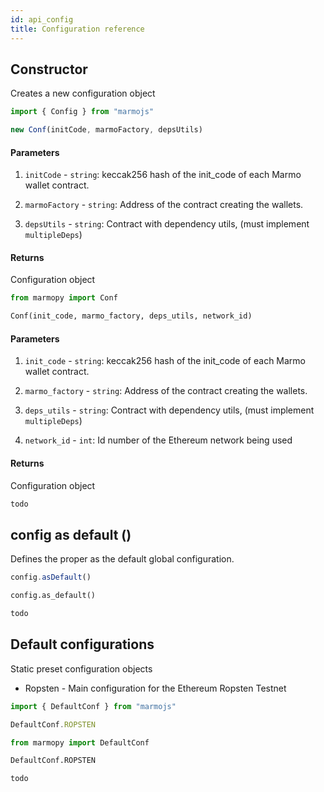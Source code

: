 ```yaml
---
id: api_config
title: Configuration reference
---
```


## Constructor

Creates a new configuration object

<!--DOCUSAURUS_CODE_TABS-->
<!--JavaScript-->
```js
import { Config } from "marmojs"

new Conf(initCode, marmoFactory, depsUtils)
```

#### Parameters

1. `initCode` - `string`: keccak256 hash of the init_code of each Marmo wallet contract.

2. `marmoFactory` - `string`: Address of the contract creating the wallets.

3. `depsUtils` - `string`: Contract with dependency utils, (must implement `multipleDeps`)

#### Returns

Configuration object

<!--Python-->
```python
from marmopy import Conf

Conf(init_code, marmo_factory, deps_utils, network_id)
```

#### Parameters

1. `init_code` - `string`: keccak256 hash of the init_code of each Marmo wallet contract.

2. `marmo_factory` - `string`: Address of the contract creating the wallets.

3. `deps_utils` - `string`: Contract with dependency utils, (must implement `multipleDeps`)

4. `network_id` - `int`: Id number of the Ethereum network being used

#### Returns

Configuration object

<!--Java-->
```java
todo
```
<!--END_DOCUSAURUS_CODE_TABS-->

## config as default ()

Defines the proper as the default global configuration.

<!--DOCUSAURUS_CODE_TABS-->
<!--JavaScript-->
```js
config.asDefault()
```

<!--Python-->
```python
config.as_default()
```
<!--Java-->
```java
todo
```
<!--END_DOCUSAURUS_CODE_TABS-->

## Default configurations

Static preset configuration objects

* Ropsten - Main configuration for the Ethereum Ropsten Testnet

<!--DOCUSAURUS_CODE_TABS-->
<!--JavaScript-->
```js
import { DefaultConf } from "marmojs"

DefaultConf.ROPSTEN
```

<!--Python-->
```python
from marmopy import DefaultConf

DefaultConf.ROPSTEN
```
<!--Java-->
```java
todo
```
<!--END_DOCUSAURUS_CODE_TABS-->